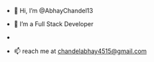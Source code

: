 - 👋 Hi, I’m @AbhayChandel13

- 👀 I’m a Full Stack Developer
- 
- 📫  reach me at chandelabhay4515@gmail.com

<!---
AbhayChandel13/AbhayChandel13 is a ✨ special ✨ repository because its `README.md` (this file) appears on your GitHub profile.
You can click the Preview link to take a look at your changes .
--->

